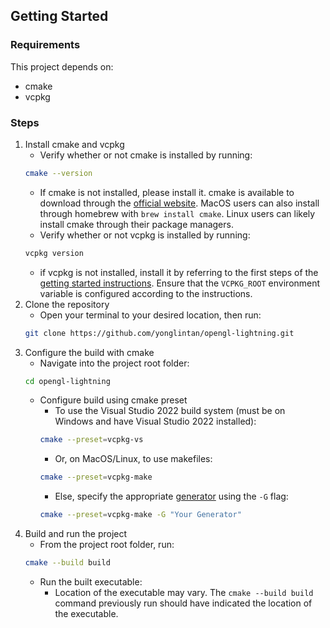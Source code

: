 ## Getting Started

### **Requirements**

This project depends on:

- cmake
- vcpkg

### **Steps**

1.  Install cmake and vcpkg
    - Verify whether or not cmake is installed by running:
    ```sh
    cmake --version
    ```
    - If cmake is not installed, please install it. cmake is available to download through the [official website](https://cmake.org/). MacOS users can also install through homebrew with `brew install cmake`. Linux users can likely install cmake through their package managers.
    - Verify whether or not vcpkg is installed by running:
    ```sh
    vcpkg version
    ```
    - if vcpkg is not installed, install it by referring to the first steps of the [getting started instructions](https://learn.microsoft.com/en-us/vcpkg/get_started/get-started?pivots=shell-powershell). Ensure that the `VCPKG_ROOT` environment variable is configured according to the instructions.
2.  Clone the repository
    - Open your terminal to your desired location, then run:
    ```sh
    git clone https://github.com/yonglintan/opengl-lightning.git
    ```
3.  Configure the build with cmake
    - Navigate into the project root folder:
    ```sh
    cd opengl-lightning
    ```
    - Configure build using cmake preset
      - To use the Visual Studio 2022 build system (must be on Windows and have Visual Studio 2022 installed):
      ```sh
      cmake --preset=vcpkg-vs
      ```
      - Or, on MacOS/Linux, to use makefiles:
      ```sh
      cmake --preset=vcpkg-make
      ```
      - Else, specify the appropriate [generator](https://cmake.org/cmake/help/latest/manual/cmake-generators.7.html#cmake-generators) using the `-G` flag:
      ```sh
      cmake --preset=vcpkg-make -G "Your Generator"
      ```
4.  Build and run the project
    - From the project root folder, run:
    ```sh
    cmake --build build
    ```
    - Run the built executable:
      - Location of the executable may vary. The `cmake --build build` command previously run should have indicated the location of the executable.
